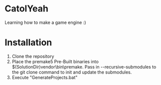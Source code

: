 # CatolYeah
Learning how to make a game engine :)

# Installation
1. Clone the repository
2. Place the premake5 Pre-Built binaries into $(SolutionDir)vendor\bin\premake. Pass in --recursive-submodules to the git clone command to init and update the submodules.
3. Execute "GenerateProjects.bat"